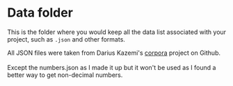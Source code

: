 # Data folder

This is the folder where you would keep all the data list associated with your project, such as `.json` and other formats.

All JSON files were taken from Darius Kazemi's [corpora](https://github.com/dariusk/corpora) project on Github.
<br>
<br>
Except the numbers.json as I made it up but it won't be used as I found a better way to get non-decimal numbers.
